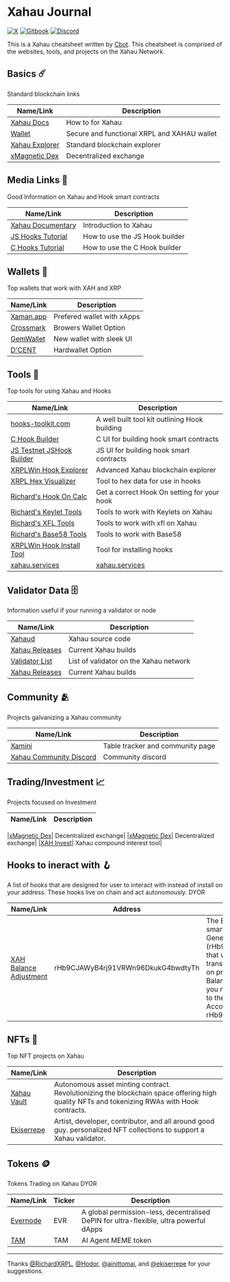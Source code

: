 # Xahau Journal
[![X](https://img.shields.io/badge/follow-xahau_network-fffd57?style=for-the-badge&logo=x)](https://x.com/xahaunetwork)
[![Gitbook](https://img.shields.io/badge/learn-xahau_docs-fffd57?style=for-the-badge&logo=gitbook)](https://docs.xahau.network/)
[![Discord](https://img.shields.io/badge/participate-xahau_contributors-fffd57?style=for-the-badge&logo=discord)](https%3A%2F%2Fdiscord.gg%2Fds7nb93mYj)

This is a Xahau cheatsheet written by [Cbot](https://x.com/Cbot_Xrpl). This cheatsheet is comprised of the websites, tools, and projects on the Xahau Network.

## Basics ☄️
Standard blockchain links

|Name/Link|Description|
|-----------|-------|
|[Xahau Docs](https://docs.xahau.network/)|How to for Xahau|
|[Wallet](https://xaman.app/)| Secure and functional XRPL and XAHAU wallet|
|[Xahau Explorer](https://xahauexplorer.com/)| Standard blockchain explorer|
|[xMagnetic Dex](https://xmagnetic.org/?network=xahau)| Decentralized exchange|




## Media Links 🎥
Good Information on Xahau and Hook smart contracts

| Name/Link                          | Description                                          |
|-------------------------------|-----------------------------------------------|
| [Xahau Documentary ](https://www.youtube.com/watch?v=4pruN6sWJho) | Introduction to Xahau|
| [JS Hooks Tutorial](https://www.youtube.com/watch?v=uX7bR2VZAp8) | How to use the JS Hook builder |
| [C Hooks Tutorial](https://www.youtube.com/watch?v=XgQx49K81do) | How to use the C Hook builder|


## Wallets 👛
Top wallets that work with XAH and XRP

| Name/Link                          | Description                                          |
|-------------------------------|-----------------------------------------------|
| [Xaman.app](https://xaman.app/)               |Prefered wallet with xApps|
| [Crossmark](https://crossmark.io/)                | Browers Wallet Option|
| [GemWallet](https://gemwallet.app/)                | New wallet with sleek UI|
| [D'CENT](https://www.dcentwallet.com/)               |Hardwallet Option|



## Tools 🧰
Top tools for using Xahau and Hooks

|Name/Link|Description|
|-----------|-------|
|[hooks-toolkit.com](https://hooks-toolkit.com/) | A well built tool kit outlining Hook building|
|[C Hook Builder](https://hooks.xrpl.org/)| C UI for building hook smart contracts|
|[JS Testnet JSHook Builder](https://jshooks-builder.xahau.network/develop)| JS UI for building hook smart contracts|
|[XRPLWin Hook Explorer](https://xahau-testnet.xrplwin.com/)|Advanced Xahau blockchain explorer|
|[XRPL Hex Visualizer](https://transia-rnd.github.io/xrpl-hex-visualizer/)| Tool to hex data for use in hooks|
|[Richard's Hook On Calc](https://richardah.github.io/xrpl-binary-visualizer/)| Get a correct Hook On setting for your hook|
|[Richard's Keylet Tools](https://richardah.github.io/xrpl-keylet-tools/)| Tools to work with Keylets on Xahau|
|[Richard's XFL Tools](https://richardah.github.io/xfl-tools/)| Tools to work with xfl on Xahau|
|[Richard's Base58 Tools](https://richardah.github.io/xrpl-base58-tool/)| Tools to work with Base58|
|[XRPLWin Hook Install Tool](https://xahau-testnet.xrplwin.com/tools/hook/from-hash)| Tool for installing hooks|
|[xahau.services](https://xahau.services/)  | [xahau.services](https://xahau.services/)|

## Validator Data 🗄️
Information useful if your running a validator or node

|Name/Link|Description|
|-----------|-------|
|[Xahaud](https://build.xahau.tech/)|Xahau source code|
|[Xahau Releases](https://build.xahau.tech/)|Current Xahau builds|
|[Validator List](https://xahauexplorer.com/validators)|List of validator on the Xahau network|
|[Xahau Releases](https://build.xahau.tech/)|Current Xahau builds|


## Community 🫂
Projects galvanizing a Xahau community 

|Name/Link|Description|
|-----------|-------|
|[Xamini](https://xamini.io/)| Table tracker and community page|
|[Xahau Community Discord](https://discord.gg/hhVDGgEgAd)| Community discord|

## Trading/Investment 📈
Projects focused on Investment 

|Name/Link|Description|
|-----------|-------|

|[xMagnetic Dex](https://xmagnetic.org/?network=xahau)| Decentralized exchange|
|[xMagnetic Dex](https://xmagnetic.org/?network=xahau)| Decentralized exchange|
|[XAH Invest](https://xahinvest.com/)| Xahau compound interest tool|

## Hooks to ineract with 🪝
A list of hooks that are designed for user to interact with instead of install on your address. These hooks live on chain and act autonomously. DYOR

|Name/Link|Address|Description|
|-----------|-------|---------|
|[XAH Balance Adjustment](https://help.xaman.app/app/all-about-xapps/xahau-xapps/balance-adjustment)|rHb9CJAWyB4rj91VRWn96DkukG4bwdtyTh| The Balance Adjustment Hook on Xahau is a smart contract mechanism linked to the Genesis Account (rHb9CJAWyB4rj91VRWn96DkukG4bwdtyTh) that verifies and processes ClaimReward transactions, adjusting user balances based on predefined emission rules. To claim a Balance Adjustment on the Xahau network, you need to send a ClaimReward transaction to the Genesis Account. The Genesis Account's address is rHb9CJAWyB4rj91VRWn96DkukG4bwdty.|



## NFTs 🌌
Top NFT projects on Xahau 

|Name/Link|Description|
|-----------|------|
|[Xahau Vault](https://x.com/xahau_vault)| Autonomous asset minting contract. Revolutionizing the blockchain space offering high quality NFTs and tokenizing RWAs with Hook contracts.|
|[Ekiserrepe](https://ekiserrepe.com/my-nft-collections/)| Artist, developer, contributor, and all around good guy. personalized NFT collections to support a Xahau validator.|

## Tokens 🪙
Tokens Trading on Xahau DYOR 


|Name/Link|Ticker|Description|
|-----------|-------|------|
|[Evernode](https://www.evernode.org/)|EVR|A global permission-less, decentralised DePIN for ultra-flexible, ultra powerful dApps|
|[TAM](https://x.com/tammy_token)|TAM|AI Agent MEME token|


---



Thanks [@RichardXRPL](https://x.com/RichardXRPL), [@Hodor](https://x.com/Hodor), [@ainittomai](https://x.com/ainittomai), and [@ekiserrepe](https://x.com/ekiserrepe) for your suggestions.



